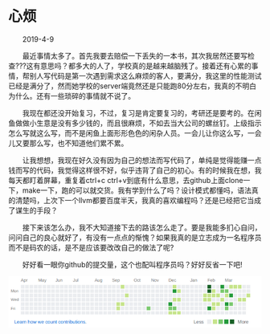 # 心烦

&emsp;&emsp;2019-4-9

&emsp;&emsp;最近事情太多了。首先我要去赔偿一下丢失的一本书，其次我居然还要写检查???这有意思吗？都多大的人了，学校真的是越来越脑残了。接着还有心累的事情，帮别人写代码是第一次遇到需求这么麻烦的客人，要满分，我这里的性能测试已经是满分了，然而她学校的server端竟然还是只能跑80分左右，我真的不明白为什么。还有一些琐碎的事情就不说了。

&emsp;&emsp;我现在都还没开始复习，不过，复习是肯定要复习的，考研还是要考的。在闲鱼做做小生意是没有多少钱的，而且很麻烦，不如去当大公司的螺丝钉。上级指示怎么写就这么写，而不是闲鱼上面形形色色的闲杂人员。一会儿让你这么写，一会儿又要那么写，也不知道他们累不累。

&emsp;&emsp;让我想想，我现在好久没有因为自己的想法而写代码了，单纯是觉得能赚一点钱而写的代码，我觉得这样很不好，似乎违背了自己的初心。有的时候我在想，我每天都盯着屏幕，重复着ctrl+c ctrl+v到底有什么意思，去github上面clone一下，make一下，跑的可以就交货。我有学到什么了吗？设计模式都懂吗，语法真的清楚吗，上次下一个llvm都要百度半天，我真的喜欢编程吗？还是已经把它当成了谋生的手段？

&emsp;&emsp;接下来该怎么办，我不大知道接下去的路该怎么走了。要是我能多扪心自问，问问自己的良心就好了，有没有一点点的惭愧？如果我真的是立志成为一名程序员而不是码农的话，是不是应该要改改自己的做法了呢?

&emsp;&emsp;好好看一眼你github的提交量，这个也配叫程序员吗？好好反省一下吧!

![avatar](./github_commit2019_04_09.png)